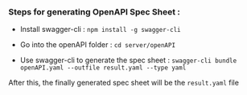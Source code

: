 ### Steps for generating OpenAPI Spec Sheet :

- Install swagger-cli :
  `npm install -g swagger-cli`

- Go into the openAPI folder :
  `cd server/openAPI`

- Use swagger-cli to generate the spec sheet :
  `swagger-cli bundle openAPI.yaml --outfile result.yaml --type yaml`

After this, the finally generated spec sheet will be the `result.yaml` file